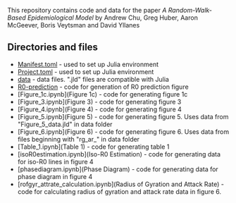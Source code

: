 This repository contains code and data for the paper _A Random-Walk-Based Epidemiological Model_ by Andrew Chu, Greg Huber, Aaron McGeever, Boris Veytsman and David Yllanes

## Directories and files ##

* [Manifest.toml](Manifest) - used to set up Julia environment
* [Project.toml](Project) - used to set up Julia environment
* [data](data) - data files. ".jld" files are compatible with Julia
* [R0-prediction](R0-prediction) - code for generation of R0 prediction figure
* [Figure_1c.ipynb](Figure 1c) - code for generating figure 1c
* [Figure_3.ipynb](Figure 3) - code for generating figure 3
* [Figure_4.ipynb](Figure 4) - code for generating figure 4
* [Figure_5.ipynb](Figure 5) - code for generating figure 5. Uses data from "Figure_5_data.jld" in data folder
* [Figure_6.ipynb](Figure 6) - code for generating figure 6. Uses data from files beginning with "rg_ar_" in data folder
* [Table_1.ipynb](Table 1) - code for generating table 1
* [isoR0estimation.ipynb](Iso-R0 Estimation) - code for generating data for iso-R0 lines in figure 4
* [phasediagram.ipynb](Phase Diagram) - code for generating data for phase diagram in figure 4
* [rofgyr_attrate_calculation.ipynb](Radius of Gyration and Attack Rate) - code for calculating radius of gyration and attack rate data in figure 6.

